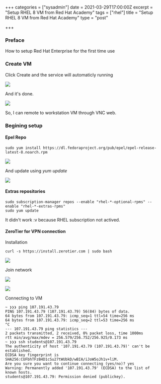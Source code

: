 +++
categories = ["sysadmin"]
date = 2021-03-29T17:00:00Z
excerpt = "Setup RHEL 8 VM from Red Hat Academy"
tags = ["rhel"]
title = "Setup RHEL 8 VM from Red Hat Academy"
type = "post"

+++
### Preface

How to setup Red Hat Enterprise for the first time use

### Create VM

Click Create and the service will automaticly running

![](https://res.cloudinary.com/bimagv/image/upload/v1617121582/2021-03/123/Screen_2021-03-30_22-50-40X_a0mp6t.png)

And it's done.

![](https://res.cloudinary.com/bimagv/image/upload/v1617121641/2021-03/123/Screen_2021-03-30_22-53-17_b7tm8k.png)

So, I can remote to workstation VM through VNC web.

### Begining setup

#### Epel Repo

    sudo yum install https://dl.fedoraproject.org/pub/epel/epel-release-latest-8.noarch.rpm

![](https://res.cloudinary.com/bimagv/image/upload/v1617120563/2021-03/123/Screen_2021-03-30_23-05-16X_ffdw3a.png)

And update using _yum update_

![](https://res.cloudinary.com/bimagv/image/upload/v1617120579/2021-03/123/Screen_2021-03-30_23-05-43X_mrujcp.png)

#### Extras repositories

    sudo subscription-manager repos --enable "rhel-*-optional-rpms" --enable "rhel-*-extras-rpms"
    sudo yum update

It didn't work :v because RHEL subscription not actived.

#### ZeroTier for VPN connection

Installation

    curl -s https://install.zerotier.com | sudo bash

![](https://res.cloudinary.com/bimagv/image/upload/v1617122413/2021-03/123/Screen_2021-03-30_23-39-24X_dp1tqm.png)

Join network

![](https://res.cloudinary.com/bimagv/image/upload/v1617123024/2021-03/123/Screen_2021-03-30_23-47-22_lmqot1.png)

![](https://res.cloudinary.com/bimagv/image/upload/v1617122960/2021-03/123/Screen_2021-03-30_23-48-18X_geofil.png)

Connecting to VM

    ~ ❯❯❯ ping 107.191.43.79
    PING 107.191.43.79 (107.191.43.79) 56(84) bytes of data.
    64 bytes from 107.191.43.79: icmp_seq=1 ttl=54 time=256 ms
    64 bytes from 107.191.43.79: icmp_seq=2 ttl=53 time=256 ms
    ^C
    --- 107.191.43.79 ping statistics ---
    2 packets transmitted, 2 received, 0% packet loss, time 1000ms
    rtt min/avg/max/mdev = 256.579/256.752/256.925/0.173 ms
    ~ ❯❯❯ ssh students@107.191.43.79
    The authenticity of host '107.191.43.79 (107.191.43.79)' can't be established.
    ECDSA key fingerprint is SHA256:CUFbhTFzB4D1cSu27tWUbkD/wBIA/iJoW5oJh1v+liM.
    Are you sure you want to continue connecting (yes/no)? yes
    Warning: Permanently added '107.191.43.79' (ECDSA) to the list of known hosts.
    students@107.191.43.79: Permission denied (publickey).